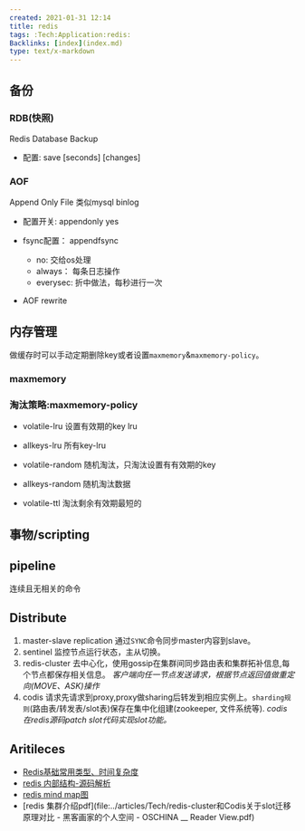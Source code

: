```yaml
---
created: 2021-01-31 12:14
title: redis
tags: :Tech:Application:redis:
Backlinks: [index](index.md)
type: text/x-markdown
---
```


## 备份

### RDB(快照)

Redis Database Backup

- 配置: save [seconds] [changes]

### AOF

Append Only File
类似mysql binlog

- 配置开关: appendonly yes

- fsync配置：  appendfsync
  
  - no: 交给os处理
  - always： 每条日志操作
  - everysec: 折中做法，每秒进行一次

- AOF rewrite

## 内存管理

做缓存时可以手动定期删除key或者设置`maxmemory`&`maxmemory-policy`。

### maxmemory

### 淘汰策略:maxmemory-policy

- volatile-lru
  设置有效期的key lru

- allkeys-lru
  所有key-lru

- volatile-random
  随机淘汰，只淘汰设置有有效期的key

- allkeys-random
  随机淘汰数据

- volatile-ttl
  淘汰剩余有效期最短的

## 事物/scripting

## pipeline

连续且无相关的命令

## Distribute

1. master-slave replication
   通过`SYNC`命令同步master内容到slave。
2. sentinel
   监控节点运行状态，主从切换。
3. redis-cluster
   去中心化，使用gossip在集群间同步路由表和集群拓补信息,每个节点都保存相关信息。
   *客户端向任一节点发送请求，根据节点返回值做重定向(MOVE、ASK)操作*
4. codis
   请求先请求到proxy,proxy做sharing后转发到相应实例上。`sharding规则`(路由表/转发表/slot表)保存在集中化组建(zookeeper, 文件系统等).
   *codis在redis源码patch slot代码实现slot功能。*

## Aritileces

* [Redis基础常用类型、时间复杂度](https://app.getpocket.com/read/2402341457)
* [redis 内部结构-源码解析](http://zhangtielei.com/posts/blog-redis-dict.html)
* [redis mind map图](210203-1808.md)
* [redis 集群介绍pdf](file:../articles/Tech/redis-cluster和Codis关于slot迁移原理对比 - 黑客画家的个人空间 - OSCHINA __ Reader View.pdf)


